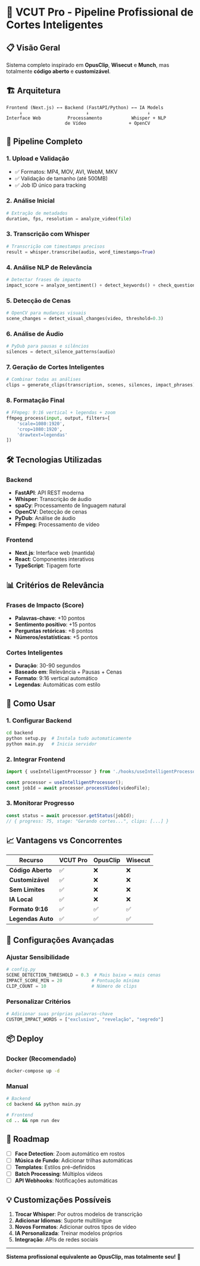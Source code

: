 # 🚀 VCUT Pro - Pipeline Profissional de Cortes Inteligentes

## 📋 Visão Geral

Sistema completo inspirado em **OpusClip**, **Wisecut** e **Munch**, mas totalmente **código aberto** e **customizável**.

## 🏗️ Arquitetura

```
Frontend (Next.js) ←→ Backend (FastAPI/Python) ←→ IA Models
     ↓                        ↓                      ↓
Interface Web          Processamento           Whisper + NLP
                      de Vídeo                + OpenCV
```

## 🔄 Pipeline Completo

### 1. **Upload e Validação**
- ✅ Formatos: MP4, MOV, AVI, WebM, MKV
- ✅ Validação de tamanho (até 500MB)
- ✅ Job ID único para tracking

### 2. **Análise Inicial**
```python
# Extração de metadados
duration, fps, resolution = analyze_video(file)
```

### 3. **Transcrição com Whisper**
```python
# Transcrição com timestamps precisos
result = whisper.transcribe(audio, word_timestamps=True)
```

### 4. **Análise NLP de Relevância**
```python
# Detectar frases de impacto
impact_score = analyze_sentiment() + detect_keywords() + check_questions()
```

### 5. **Detecção de Cenas**
```python
# OpenCV para mudanças visuais
scene_changes = detect_visual_changes(video, threshold=0.3)
```

### 6. **Análise de Áudio**
```python
# PyDub para pausas e silêncios
silences = detect_silence_patterns(audio)
```

### 7. **Geração de Cortes Inteligentes**
```python
# Combinar todas as análises
clips = generate_clips(transcription, scenes, silences, impact_phrases)
```

### 8. **Formatação Final**
```python
# FFmpeg: 9:16 vertical + legendas + zoom
ffmpeg_process(input, output, filters=[
    'scale=1080:1920',
    'crop=1080:1920', 
    'drawtext=legendas'
])
```

## 🛠️ Tecnologias Utilizadas

### Backend
- **FastAPI**: API REST moderna
- **Whisper**: Transcrição de áudio
- **spaCy**: Processamento de linguagem natural
- **OpenCV**: Detecção de cenas
- **PyDub**: Análise de áudio
- **FFmpeg**: Processamento de vídeo

### Frontend
- **Next.js**: Interface web (mantida)
- **React**: Componentes interativos
- **TypeScript**: Tipagem forte

## 📊 Critérios de Relevância

### Frases de Impacto (Score)
- **Palavras-chave**: +10 pontos
- **Sentimento positivo**: +15 pontos
- **Perguntas retóricas**: +8 pontos
- **Números/estatísticas**: +5 pontos

### Cortes Inteligentes
- **Duração**: 30-90 segundos
- **Baseado em**: Relevância + Pausas + Cenas
- **Formato**: 9:16 vertical automático
- **Legendas**: Automáticas com estilo

## 🚀 Como Usar

### 1. Configurar Backend
```bash
cd backend
python setup.py  # Instala tudo automaticamente
python main.py   # Inicia servidor
```

### 2. Integrar Frontend
```typescript
import { useIntelligentProcessor } from './hooks/useIntelligentProcessor';

const processor = useIntelligentProcessor();
const jobId = await processor.processVideo(videoFile);
```

### 3. Monitorar Progresso
```typescript
const status = await processor.getStatus(jobId);
// { progress: 75, stage: "Gerando cortes...", clips: [...] }
```

## 📈 Vantagens vs Concorrentes

| Recurso | VCUT Pro | OpusClip | Wisecut |
|---------|----------|----------|---------|
| **Código Aberto** | ✅ | ❌ | ❌ |
| **Customizável** | ✅ | ❌ | ❌ |
| **Sem Limites** | ✅ | ❌ | ❌ |
| **IA Local** | ✅ | ❌ | ❌ |
| **Formato 9:16** | ✅ | ✅ | ✅ |
| **Legendas Auto** | ✅ | ✅ | ✅ |

## 🔧 Configurações Avançadas

### Ajustar Sensibilidade
```python
# config.py
SCENE_DETECTION_THRESHOLD = 0.3  # Mais baixo = mais cenas
IMPACT_SCORE_MIN = 20           # Pontuação mínima
CLIP_COUNT = 10                 # Número de clips
```

### Personalizar Critérios
```python
# Adicionar suas próprias palavras-chave
CUSTOM_IMPACT_WORDS = ["exclusivo", "revelação", "segredo"]
```

## 📦 Deploy

### Docker (Recomendado)
```bash
docker-compose up -d
```

### Manual
```bash
# Backend
cd backend && python main.py

# Frontend  
cd .. && npm run dev
```

## 🎯 Roadmap

- [ ] **Face Detection**: Zoom automático em rostos
- [ ] **Música de Fundo**: Adicionar trilhas automáticas  
- [ ] **Templates**: Estilos pré-definidos
- [ ] **Batch Processing**: Múltiplos vídeos
- [ ] **API Webhooks**: Notificações automáticas

## 💡 Customizações Possíveis

1. **Trocar Whisper**: Por outros modelos de transcrição
2. **Adicionar Idiomas**: Suporte multilíngue
3. **Novos Formatos**: Adicionar outros tipos de vídeo
4. **IA Personalizada**: Treinar modelos próprios
5. **Integração**: APIs de redes sociais

---

**Sistema profissional equivalente ao OpusClip, mas totalmente seu!** 🎉
